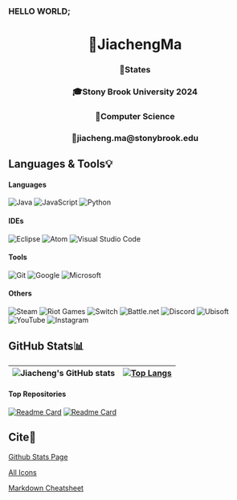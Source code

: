 ### HELLO WORLD;

<h1 align="center">🐴JiachengMa</h1>
<h3 align="center">📍States</h3>
<h3 align="center">🎓Stony Brook University 2024</h3>
<h3 align="center">🧠Computer Science</h3>
<h3 align="center">📧jiacheng.ma@stonybrook.edu</h3>


<h2 align="left">Languages & Tools💡</h2>

#### Languages

![Java](https://img.shields.io/badge/java-%23ED8B00.svg?style=for-the-badge&logo=java&logoColor=white)   ![JavaScript](https://img.shields.io/badge/javascript-%23323330.svg?style=for-the-badge&logo=javascript&logoColor=%23F7DF1E)   ![Python](https://img.shields.io/badge/python-3670A0?style=for-the-badge&logo=python&logoColor=ffdd54)


#### IDEs
![Eclipse](https://img.shields.io/badge/Eclipse-FE7A16.svg?style=for-the-badge&logo=Eclipse&logoColor=white)   	![Atom](https://img.shields.io/badge/Atom-%2366595C.svg?style=for-the-badge&logo=atom&logoColor=white)   ![Visual Studio Code](https://img.shields.io/badge/Visual%20Studio%20Code-0078d7.svg?style=for-the-badge&logo=visual-studio-code&logoColor=white)


#### Tools
![Git](https://img.shields.io/badge/git-%23F05033.svg?style=for-the-badge&logo=git&logoColor=white)   ![Google](https://img.shields.io/badge/google-4285F4?style=for-the-badge&logo=google&logoColor=white)   ![Microsoft](https://img.shields.io/badge/Microsoft-0078D4?style=for-the-badge&logo=microsoft&logoColor=white)

#### Others
![Steam](https://img.shields.io/badge/steam-%23000000.svg?style=for-the-badge&logo=steam&logoColor=white)   ![Riot Games](https://img.shields.io/badge/riotgames-D32936.svg?style=for-the-badge&logo=riotgames&logoColor=white)   ![Switch](https://img.shields.io/badge/Switch-E60012?style=for-the-badge&logo=nintendo-switch&logoColor=white)   ![Battle.net](https://img.shields.io/badge/battle.net-%2300AEFF.svg?style=for-the-badge&logo=battle.net&logoColor=white)   ![Discord](https://img.shields.io/badge/%3CServer%3E-%237289DA.svg?style=for-the-badge&logo=discord&logoColor=white)   ![Ubisoft](https://img.shields.io/badge/Ubisoft-%23F5F5F5.svg?style=for-the-badge&logo=Ubisoft&logoColor=black)   ![YouTube](https://img.shields.io/badge/YouTube-%23FF0000.svg?style=for-the-badge&logo=YouTube&logoColor=white)   ![Instagram](https://img.shields.io/badge/Instagram-%23E4405F.svg?style=for-the-badge&logo=Instagram&logoColor=white)


<h2 align="left">GitHub Stats📊</h2>

| ![Jiacheng's GitHub stats](https://github-readme-stats.vercel.app/api?username=JiachengMa-26&theme=dracula) | [![Top Langs](https://github-readme-stats.vercel.app/api/top-langs/?username=JiachengMa-26&layout=compact&theme=dracula)](https://github.com/JiachengMa-26?tab=repositories) |
| ------------- |:-------------:|

#### Top Repositories
[![Readme Card](https://github-readme-stats.vercel.app/api/pin/?username=JiachengMa-26&repo=MJC-Personal-Web&theme=dracula)](https://github.com/JiachengMa-26/MJC-Personal-Web) [![Readme Card](https://github-readme-stats.vercel.app/api/pin/?username=JiachengMa-26&repo=CSE-Lesson-Java&theme=dracula)](https://github.com/JiachengMa-26/MJC-Personal-Web)

<h2 align="left">Cite🙌</h2>

[Github Stats Page](https://github.com/anuraghazra/github-readme-stats)

[All Icons](https://github.com/Ileriayo/markdown-badges)

[Markdown Cheatsheet](https://www.markdownguide.org/basic-syntax/)


